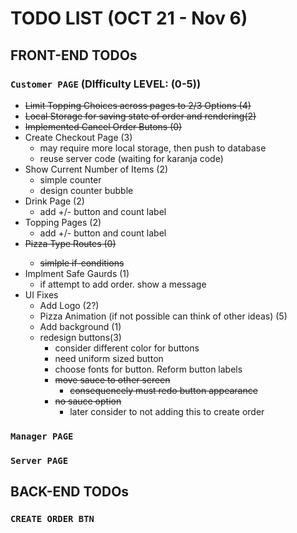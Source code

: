 # TODO LIST (OCT 21 - Nov 6)

## FRONT-END TODOs

### `Customer PAGE` (DIfficulty LEVEL: (0-5))

- <del>Limit Topping Choices across pages to 2/3 Options (4)</del>
- <del>Local Storage for saving state of order and rendering(2)</del>
- <del>Implemented Cancel Order Butons (0)</del>
- Create Checkout Page (3)
  - may require more local storage, then push to database
  - reuse server code (waiting for karanja code)
- Show Current Number of Items (2)
  - simple counter
  - design counter bubble
- Drink Page (2)
  - add +/- button and count label
- Topping Pages (2)
  - add +/- button and count label
- <del>Pizza Type Routes (0)
  - simlple if-conditions</del>
- Implment Safe Gaurds (1)
  - if attempt to add order. show a message
- UI Fixes
  - Add Logo (2?)
  - Pizza Animation (if not possible can think of other ideas) (5)
  - Add background (1)
  - redesign buttons(3)
    - consider different color for buttons
    - need uniform sized button
    - choose fonts for button. Reform button labels
    - <del>move sauce to other screen</del>
      - <del>consequencely must redo button appearance</del>
    - <del>no sauce option</del>
      - later consider to not adding this to create order

### `Manager PAGE`

### `Server PAGE`

## BACK-END TODOs

### `CREATE ORDER BTN`
